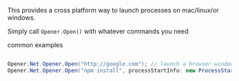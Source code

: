 This provides a cross platform way to launch processes on mac/linux/or windows.

Simply call  `Opener.Open()` with whatever commands you need


common examples


```cs

Opener.Net.Opener.Open("http://google.com"); // launch a browser window
Opener.Net.Opener.Open("npm install", processStartInfo: new ProcessStartInfo(){ WorkingDirectory = "c:/projects/npmrest"}); //npm install in a specific directory

```